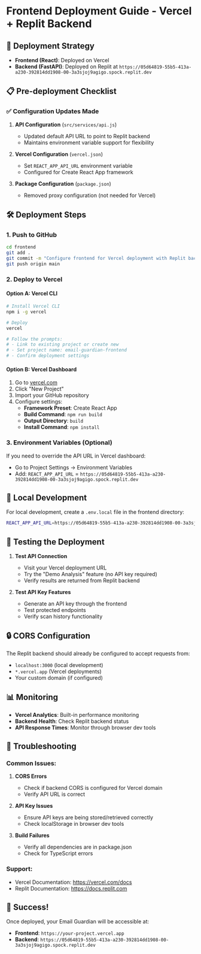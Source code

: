 # Frontend Deployment Guide - Vercel + Replit Backend

## 🚀 Deployment Strategy

- **Frontend (React)**: Deployed on Vercel
- **Backend (FastAPI)**: Deployed on Replit at `https://05d64819-55b5-413a-a230-392814dd1908-00-3a3sjoj9agigo.spock.replit.dev`

## 📋 Pre-deployment Checklist

### ✅ Configuration Updates Made

1. **API Configuration** (`src/services/api.js`)
   - Updated default API URL to point to Replit backend
   - Maintains environment variable support for flexibility

2. **Vercel Configuration** (`vercel.json`)
   - Set `REACT_APP_API_URL` environment variable
   - Configured for Create React App framework

3. **Package Configuration** (`package.json`)
   - Removed proxy configuration (not needed for Vercel)

## 🛠️ Deployment Steps

### 1. Push to GitHub
```bash
cd frontend
git add .
git commit -m "Configure frontend for Vercel deployment with Replit backend"
git push origin main
```

### 2. Deploy to Vercel

#### Option A: Vercel CLI
```bash
# Install Vercel CLI
npm i -g vercel

# Deploy
vercel

# Follow the prompts:
# - Link to existing project or create new
# - Set project name: email-guardian-frontend
# - Confirm deployment settings
```

#### Option B: Vercel Dashboard
1. Go to [vercel.com](https://vercel.com)
2. Click "New Project"
3. Import your GitHub repository
4. Configure settings:
   - **Framework Preset**: Create React App
   - **Build Command**: `npm run build`
   - **Output Directory**: `build`
   - **Install Command**: `npm install`

### 3. Environment Variables (Optional)
If you need to override the API URL in Vercel dashboard:
- Go to Project Settings → Environment Variables
- Add: `REACT_APP_API_URL` = `https://05d64819-55b5-413a-a230-392814dd1908-00-3a3sjoj9agigo.spock.replit.dev`

## 🔧 Local Development

For local development, create a `.env.local` file in the frontend directory:
```bash
REACT_APP_API_URL=https://05d64819-55b5-413a-a230-392814dd1908-00-3a3sjoj9agigo.spock.replit.dev
```

## 🧪 Testing the Deployment

1. **Test API Connection**
   - Visit your Vercel deployment URL
   - Try the "Demo Analysis" feature (no API key required)
   - Verify results are returned from Replit backend

2. **Test API Key Features**
   - Generate an API key through the frontend
   - Test protected endpoints
   - Verify scan history functionality

## 🔒 CORS Configuration

The Replit backend should already be configured to accept requests from:
- `localhost:3000` (local development)
- `*.vercel.app` (Vercel deployments)
- Your custom domain (if configured)

## 📊 Monitoring

- **Vercel Analytics**: Built-in performance monitoring
- **Backend Health**: Check Replit backend status
- **API Response Times**: Monitor through browser dev tools

## 🚨 Troubleshooting

### Common Issues:

1. **CORS Errors**
   - Check if backend CORS is configured for Vercel domain
   - Verify API URL is correct

2. **API Key Issues**
   - Ensure API keys are being stored/retrieved correctly
   - Check localStorage in browser dev tools

3. **Build Failures**
   - Verify all dependencies are in package.json
   - Check for TypeScript errors

### Support:
- Vercel Documentation: https://vercel.com/docs
- Replit Documentation: https://docs.replit.com

## 🎉 Success!

Once deployed, your Email Guardian will be accessible at:
- **Frontend**: `https://your-project.vercel.app`
- **Backend**: `https://05d64819-55b5-413a-a230-392814dd1908-00-3a3sjoj9agigo.spock.replit.dev` 